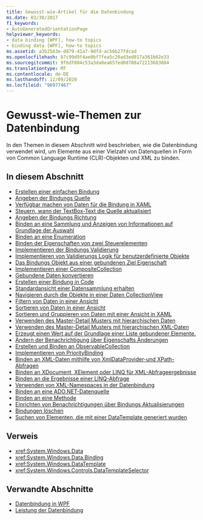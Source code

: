 ```yaml
---
title: Gewusst-wie-Artikel für die Datenbindung
ms.date: 03/30/2017
f1_keywords:
- AutoGeneratedOrientationPage
helpviewer_keywords:
- data binding [WPF], how-to topics
- binding data [WPF], how-to topics
ms.assetid: a3b2563e-d879-41a7-9dfd-ac56b27fdcad
ms.openlocfilehash: b7c99d9f4ae0bf7fea5c20ad3ed017a361b62e33
ms.sourcegitcommit: 9f6df084c53a3da0ea657ed0d708a72213683084
ms.translationtype: MT
ms.contentlocale: de-DE
ms.lasthandoff: 12/09/2020
ms.locfileid: "96977467"
---
```

# <a name="data-binding-how-to-topics"></a>Gewusst-wie-Themen zur Datenbindung

In den Themen in diesem Abschnitt wird beschrieben, wie die Datenbindung verwendet wird, um Elemente aus einer Vielzahl von Datenquellen in Form von Common Language Runtime (CLR)-Objekten und XML zu binden.

## <a name="in-this-section"></a>In diesem Abschnitt

- [Erstellen einer einfachen Bindung](how-to-create-a-simple-binding.md)
- [Angeben der Bindungs Quelle](how-to-specify-the-binding-source.md)
- [Verfügbar machen von Daten für die Bindung in XAML](how-to-make-data-available-for-binding-in-xaml.md)
- [Steuern, wann der TextBox-Text die Quelle aktualisiert](how-to-control-when-the-textbox-text-updates-the-source.md)
- [Angeben der Bindungs Richtung](how-to-specify-the-direction-of-the-binding.md)
- [Binden an eine Sammlung und Anzeigen von Informationen auf Grundlage der Auswahl](how-to-bind-to-a-collection-and-display-information-based-on-selection.md)
- [Binden an eine Enumeration](how-to-bind-to-an-enumeration.md)
- [Binden der Eigenschaften von zwei Steuerelementen](how-to-bind-the-properties-of-two-controls.md)
- [Implementieren der Bindungs Validierung](how-to-implement-binding-validation.md)
- [Implementieren von Validierungs Logik für benutzerdefinierte Objekte](how-to-implement-validation-logic-on-custom-objects.md)
- [Das Bindungs Objekt aus einer gebundenen Ziel Eigenschaft](how-to-get-the-binding-object-from-a-bound-target-property.md)
- [Implementieren einer CompositeCollection](how-to-implement-a-compositecollection.md)
- [Gebundene Daten konvertieren](how-to-convert-bound-data.md)
- [Erstellen einer Bindung in Code](how-to-create-a-binding-in-code.md)
- [Standardansicht einer Datensammlung erhalten](how-to-get-the-default-view-of-a-data-collection.md)
- [Navigieren durch die Objekte in einer Daten CollectionView](how-to-navigate-through-the-objects-in-a-data-collectionview.md)
- [Filtern von Daten in einer Ansicht](how-to-filter-data-in-a-view.md)
- [Sortieren von Daten in einer Ansicht](how-to-sort-data-in-a-view.md)
- [Sortieren und Gruppieren von Daten mit einer Ansicht in XAML](how-to-sort-and-group-data-using-a-view-in-xaml.md)
- [Verwenden des Master-Detail Musters mit hierarchischen Daten](how-to-use-the-master-detail-pattern-with-hierarchical-data.md)
- [Verwenden des Master-Detail Musters mit hierarchischen XML-Daten](how-to-use-the-master-detail-pattern-with-hierarchical-xml-data.md)
- [Erzeugt einen Wert auf der Grundlage einer Liste gebundener Elemente.](how-to-produce-a-value-based-on-a-list-of-bound-items.md)
- [Ändern der Benachrichtigung über Eigenschafts Änderungen](how-to-implement-property-change-notification.md)
- [Erstellen und Binden an ObservableCollection](how-to-create-and-bind-to-an-observablecollection.md)
- [Implementieren von PriorityBinding](how-to-implement-prioritybinding.md)
- [Binden an XML-Daten mithilfe von XmlDataProvider-und XPath-Abfragen](how-to-bind-to-xml-data-using-an-xmldataprovider-and-xpath-queries.md)
- [Binden an XDocument, XElement oder LINQ für XML-Abfrageergebnisse](how-to-bind-to-xdocument-xelement-or-linq-for-xml-query-results.md)
- [Binden an die Ergebnisse einer LINQ-Abfrage](how-to-bind-to-the-results-of-a-linq-query.md)
- [Verwenden von XML-Namespaces in der Datenbindung](how-to-use-xml-namespaces-in-data-binding.md)
- [Binden an eine ADO.NET-Datenquelle](how-to-bind-to-an-ado-net-data-source.md)
- [Binden an eine Methode](how-to-bind-to-a-method.md)
- [Einrichten von Benachrichtigungen über Bindungs Aktualisierungen](how-to-set-up-notification-of-binding-updates.md)
- [Bindungen löschen](how-to-clear-bindings.md)
- [Suchen von Elementen, die mit einer DataTemplate generiert wurden](how-to-find-datatemplate-generated-elements.md)

## <a name="reference"></a>Verweis

- <xref:System.Windows.Data>
- <xref:System.Windows.Data.Binding>
- <xref:System.Windows.DataTemplate>
- <xref:System.Windows.Controls.DataTemplateSelector>

## <a name="related-sections"></a>Verwandte Abschnitte

- [Datenbindung in WPF](/dotnet/desktop-wpf/data/data-binding-overview)
- [Leistung der Datenbindung](../advanced/optimizing-performance-data-binding.md)
